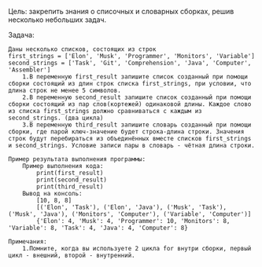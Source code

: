 Цель: закрепить знания о списочных и словарных сборках, решив несколько небольших задач.

Задача:

    Даны несколько списков, состоящих из строк
    first_strings = ['Elon', 'Musk', 'Programmer', 'Monitors', 'Variable']
    second_strings = ['Task', 'Git', 'Comprehension', 'Java', 'Computer', 'Assembler']
        1.В переменную first_result запишите список созданный при помощи сборки состоящий из длин строк списка first_strings, при условии, что длина строк не менее 5 символов.
        2.В переменную second_result запишите список созданный при помощи сборки состоящий из пар слов(кортежей) одинаковой длины. Каждое слово из списка first_strings должно сравниваться с каждым из second_strings. (два цикла)
        3.В переменную third_result запишите словарь созданный при помощи сборки, где парой ключ-значение будет строка-длина строки. Значения строк будут перебираться из объединённых вместе списков first_strings и second_strings. Условие записи пары в словарь - чётная длина строки.

    Пример результата выполнения программы:
        Пример выполнения кода:
            print(first_result)
            print(second_result)
            print(third_result)
        Вывод на консоль:
            [10, 8, 8]
            [('Elon', 'Task'), ('Elon', 'Java'), ('Musk', 'Task'), ('Musk', 'Java'), ('Monitors', 'Computer'), ('Variable', 'Computer')]
            {'Elon': 4, 'Musk': 4, 'Programmer': 10, 'Monitors': 8, 'Variable': 8, 'Task': 4, 'Java': 4, 'Computer': 8}

    Примечания:
        1.Помните, когда вы используете 2 цикла for внутри сборки, первый цикл - внешний, второй - внутренний.